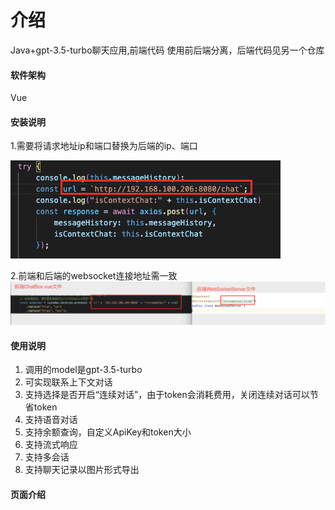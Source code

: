 # 介绍

Java+gpt-3.5-turbo聊天应用,前端代码 使用前后端分离，后端代码见另一个仓库

#### 软件架构

Vue


#### 安装说明

1.需要将请求地址ip和端口替换为后端的ip、端口

![输入图片说明](%E6%88%AA%E5%B1%8F2023-03-21%2020.26.05.png)

2.前端和后端的websocket连接地址需一致
![输入图片说明](websocket%E5%9C%B0%E5%9D%80.png)

#### 使用说明
1.  调用的model是gpt-3.5-turbo
2.  可实现联系上下文对话
3.  支持选择是否开启“连续对话”，由于token会消耗费用，关闭连续对话可以节省token
4.  支持语音对话
5.  支持余额查询，自定义ApiKey和token大小
6.  支持流式响应
7.  支持多会话
8.  支持聊天记录以图片形式导出

#### 页面介绍
